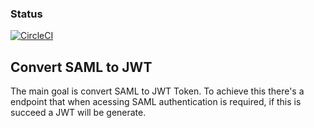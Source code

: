 ### Status

[![CircleCI](https://circleci.com/gh/DanielFaria/authon.svg?style=svg)](https://circleci.com/gh/DanielFaria/authon)


## Convert SAML to JWT ##

The main goal is convert SAML to JWT Token. To achieve this there's 
a endpoint that when acessing SAML authentication is required, if this
is succeed a JWT will be generate.


